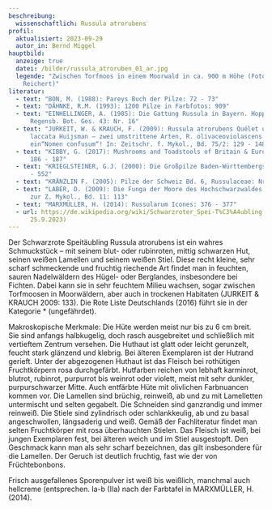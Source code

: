 ```yaml
---
beschreibung:
  wissenschaftlich: Russula atrorubens
profil:
  aktualisiert: 2023-09-29
  autor_in: Bernd Miggel
hauptbild:
  anzeige: true
  datei: /bilder/russula_atroruben_01_ar.jpg
  legende: "Zwischen Torfmoos in einem Moorwald in ca. 900 m Höhe (Foto: Alexander
    Reichert)"
literatur:
  - text: "BON, M. (1988): Pareys Buch der Pilze: 72 - 73"
  - text: "DÄHNKE, R.M. (1993): 1200 Pilze in Farbfotos: 909"
  - text: "EINHELLINGER, A. (1985): Die Gattung Russula in Bayern. Hoppea, Denkschr.
      Regensb. Bot. Ges. 43: Nr. 16"
  - text: "JURKEIT, W. & KRAUCH, F. (2009): Russula atrorubens Quélet und Russula
      laccata Huijsman – zwei umstrittene Arten, R. olivaceoviolascens Gillet –
      ein“Nomen confusum“! In: Zeitschr. f. Mykol., Bd. 75/2: 129 - 148"
  - text: "KIBBY, G. (2017): Mushrooms and Toadstools of Britain & Europe Vol. 1:
      186 - 187"
  - text: "KRIEGLSTEINER, G.J. (2000): Die Großpilze Baden-Württembergs, Bd. 2: 551
      - 552"
  - text: "KRÄNZLIN F. (2005): Pilze der Schweiz Bd. 6, Russulaceae: Nr. 98"
  - text: "LABER, D. (2009): Die Funga der Moore des Hochschwarzwaldes. – Beiheft
      zur Z. Mykol., Bd. 11: 113"
  - text: "MARXMÜLLER, H. (2014): Russularum Icones: 376 - 377"
  - url: https://de.wikipedia.org/wiki/Schwarzroter_Spei-T%C3%A4ubling (abgerufen am
      25.9.2023)
---
```

Der Schwarzrote Speitäubling Russula atrorubens ist ein wahres Schmuckstück – mit seinem blut- oder rubinroten, mittig schwarzen Hut, seinen weißen Lamellen und seinem weißen Stiel. Diese recht kleine, sehr scharf schmeckende und fruchtig riechende Art findet man in feuchten, sauren Nadelwäldern des Hügel- oder Berglandes, insbesondere bei Fichten. Dabei kann sie in sehr feuchtem Milieu wachsen, sogar zwischen Torfmoosen in Moorwäldern, aber auch in trockenen Habitaten (JURKEIT & KRAUCH 2009: 133). Die Rote Liste Deutschlands (2016) führt sie in der Kategorie * (ungefährdet).

Makroskopische Merkmale:
Die Hüte werden meist nur bis zu 6 cm breit. Sie sind anfangs halbkugelig, doch rasch ausgebreitet und schließlich mit vertieftem Zentrum versehen. Die Huthaut ist glatt oder leicht gerunzelt, feucht stark glänzend und klebrig. Bei älteren Exemplaren ist der Hutrand gerieft. Unter der abgezogenen Huthaut ist das Fleisch bei rothütigen Fruchtkörpern rosa durchgefärbt. Hutfarben reichen von lebhaft karminrot, blutrot, rubinrot, purpurrot bis weinrot oder violett, meist mit sehr dunkler, purpurschwarzer Mitte. Auch entfärbte Hüte mit olivlichen Farbnuancen kommen vor. Die Lamellen sind brüchig, reinweiß, ab und zu mit Lamelletten untermischt und selten gegabelt. Die Schneiden sind ganzrandig und immer reinweiß. Die Stiele sind zylindrisch oder schlankkeulig, ab und zu basal angeschwollen, längsaderig und weiß. Gemäß der Fachliteratur findet man selten Fruchtkörper mit rosa überhauchten Stielen. Das Fleisch ist weiß, bei jungen Exemplaren fest, bei älteren weich und im Stiel ausgestopft. Den Geschmack kann man als sehr scharf bezeichnen, das gilt insbesondere für die Lamellen. Der Geruch ist deutlich fruchtig, fast wie der von Früchtebonbons. 

Frisch ausgefallenes Sporenpulver ist weiß bis weißlich, manchmal auch hellcreme (entsprechen. Ia-b (IIa) nach der Farbtafel in MARXMÜLLER, H. (2014).

